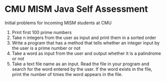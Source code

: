 # CMU MISM Java Self Assessment
Initial problems for incoming MISM students at CMU
1. Print first 100 prime numbers
2. Take n integers from the user as input and print them in a sorted order
3. Write a program that has a method that tells whether an integer input by the user is a prime number or not
4. Take a word as input from the user and output whether it is a palindrome or not
5. Take a text file name as an input. Read the file in your program and search for the word entered by the user. If the word exists in the file, print the number of times the word appears in the file.
